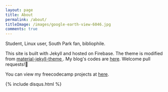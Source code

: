 ```yaml
---
layout: page
title: About
permalink: /about/
titleImage: /images/google-earth-view-6046.jpg
comments: true
---
```

Student, Linux user, South Park fan, bibliophile.

This site is built with Jekyll and hosted on Firebase. The theme is modified from [material-jekyll-theme
](https://github.com/alexcarpenter/material-jekyll-theme). My blog's codes are [here](https://github.com/xxyzz/myblog). Welcome pull requests!🙂

You can view my freecodecamp projects at [here](https://xxyzz.github.io).

{% include disqus.html %}
